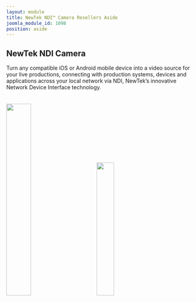 ```yaml
---
layout: module
title: NewTek NDI™ Camera Resellers Aside
joomla_module_id: 1098
position: aside
---
```

<!-- Module: NewTek NDI Camera Aside -->
<h2>NewTek NDI Camera</h2>
<p>Turn any compatible iOS or Android mobile device into a video source for your live productions, connecting with production systems, devices and applications across your local network via NDI, NewTek’s innovative Network Device Interface technology.</p>
<div style="display: block; width: 100%; clear: both; padding-top: 1.5em; text-align: left;" align="center"><a href="https://play.google.com/store/apps/details?id=com.newtek.ndicamera" target="_blank" style="float: none; margin-top: 14px; text-align: left;"><img src="{{"images/ndi-camera/ndi-camera-google-play.png" | cdn }}" border="0" width="36%" /></a>&nbsp;<a href="https://itunes.apple.com/us/app/newtek-ndi-camera/id1154238083?ls=1&amp;mt=8" target="_blank" style="float: none; margin-top: 14px; text-align: center;"><img src="{{"images/ndi-camera/ndi-camera-apple.png" | cdn }}" border="0" width="30%" /></a>
</div>
